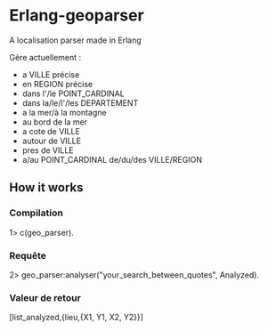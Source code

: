 Erlang-geoparser
=================

A localisation parser made in Erlang

Gère actuellement : 
- a VILLE précise
- en REGION précise
- dans l'/le POINT_CARDINAL
- dans la/le/l'/les DEPARTEMENT
- a la mer/à la montagne
- au bord de la mer
- a cote de VILLE
- autour de VILLE
- pres de VILLE
- a/au POINT_CARDINAL de/du/des VILLE/REGION  

## How it works
### Compilation
1> c(geo_parser).
### Requête
2> geo_parser:analyser("your_search_between_quotes", Analyzed).
### Valeur de retour 
[list_analyzed,{lieu,{X1, Y1, X2, Y2}}]
